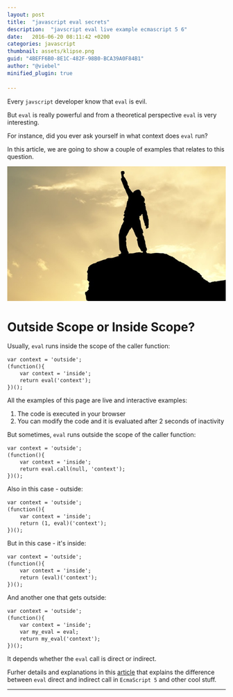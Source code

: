 ```yaml
---
layout: post
title:  "javascript eval secrets"
description:  "javscript eval live example ecmascript 5 6"
date:   2016-06-20 08:11:42 +0200
categories: javascript
thumbnail: assets/klipse.png
guid: "4BEFF6B0-8E1C-482F-98B0-BCA39A0F84B1"
author: "@viebel"
minified_plugin: true

---
```


Every `javscript` developer know that `eval` is evil.

But `eval` is really powerful and from a theoretical perspective `eval` is very interesting.

For instance, did you ever ask yourself in what context does `eval` run?

In this article, we are going to show a couple of examples that relates to this question.

![Power](/assets/power.jpg)

# Outside Scope or Inside Scope?

Usually, `eval` runs inside the scope of the caller function:

~~~klipse-eval-js
var context = 'outside';
(function(){
    var context = 'inside';
    return eval('context');
})();
~~~

All the examples of this page are live and interactive examples:

1. The code is executed in your browser
2. You can modify the code and it is evaluated after 2 seconds of inactivity

But sometimes, `eval` runs outside the scope of the caller function:

~~~klipse-eval-js
var context = 'outside';
(function(){
    var context = 'inside';
    return eval.call(null, 'context');
})();
~~~

Also in this case - outside:

~~~klipse-eval-js
var context = 'outside';
(function(){
    var context = 'inside';
    return (1, eval)('context');
})();
~~~

But in this case - it's inside:

~~~klipse-eval-js
var context = 'outside';
(function(){
    var context = 'inside';
    return (eval)('context');
})();
~~~

And another one that gets outside:

~~~klipse-eval-js
var context = 'outside';
(function(){
    var context = 'inside';
    var my_eval = eval;
    return my_eval('context');
})();
~~~


It depends whether the `eval` call is direct or indirect.

Furher details and explanations in this [article](http://perfectionkills.com/global-eval-what-are-the-options/) that explains the difference between `eval` direct and indirect call in `EcmaScript 5` and other cool stuff.

---
[app-url]: http://app.klipse.tech?blog=klipse

